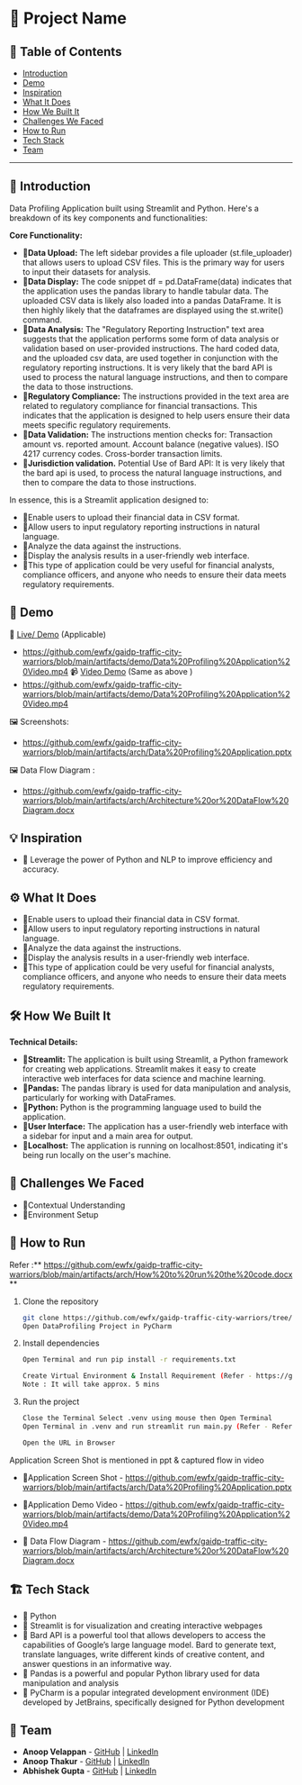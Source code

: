# 🚀 Project Name

## 📌 Table of Contents
- [Introduction](#introduction)
- [Demo](#demo)
- [Inspiration](#inspiration)
- [What It Does](#what-it-does)
- [How We Built It](#how-we-built-it)
- [Challenges We Faced](#challenges-we-faced)
- [How to Run](#how-to-run)
- [Tech Stack](#tech-stack)
- [Team](#team)

---

## 🎯 Introduction
Data Profiling Application built using Streamlit and Python. Here's a breakdown of its key components and functionalities:

**Core Functionality:**

- 🔹**Data Upload:**
The left sidebar provides a file uploader (st.file_uploader) that allows users to upload CSV files.
This is the primary way for users to input their datasets for analysis.
- 🔹**Data Display:**
The code snippet df = pd.DataFrame(data) indicates that the application uses the pandas library to handle tabular data.
The uploaded CSV data is likely also loaded into a pandas DataFrame.
It is then highly likely that the dataframes are displayed using the st.write() command.
- 🔹**Data Analysis:**
The "Regulatory Reporting Instruction" text area suggests that the application performs some form of data analysis or validation based on user-provided instructions.
The hard coded data, and the uploaded csv data, are used together in conjunction with the regulatory reporting instructions.
It is very likely that the bard API is used to process the natural language instructions, and then to compare the data to those instructions.
- 🔹**Regulatory Compliance:**
The instructions provided in the text area are related to regulatory compliance for financial transactions.
This indicates that the application is designed to help users ensure their data meets specific regulatory requirements.
- 🔹**Data Validation:**
The instructions mention checks for:
Transaction amount vs. reported amount.
Account balance (negative values).
ISO 4217 currency codes.
Cross-border transaction limits.
- 🔹**Jurisdiction validation.**
Potential Use of Bard API:
It is very likely that the bard api is used, to process the natural language instructions, and then to compare the data to those instructions.


In essence, this is a Streamlit application designed to:
- 🔹Enable users to upload their financial data in CSV format.
- 🔹Allow users to input regulatory reporting instructions in natural language.
- 🔹Analyze the data against the instructions.
- 🔹Display the analysis results in a user-friendly web interface.
- 🔹This type of application could be very useful for financial analysts, compliance officers, and anyone who needs to ensure their data meets regulatory requirements.

## 🎥 Demo
🔗 [Live/ Demo](https://github.com/ewfx/gaidp-traffic-city-warriors/blob/main/artifacts/demo/Data%20Profiling%20Application%20Video.mp4) (Applicable)  
- https://github.com/ewfx/gaidp-traffic-city-warriors/blob/main/artifacts/demo/Data%20Profiling%20Application%20Video.mp4
📹 [Video Demo](https://github.com/ewfx/gaidp-traffic-city-warriors/blob/main/artifacts/demo/Data%20Profiling%20Application%20Video.mp4) (Same as above )
- https://github.com/ewfx/gaidp-traffic-city-warriors/blob/main/artifacts/demo/Data%20Profiling%20Application%20Video.mp4
  
🖼️ Screenshots:
- https://github.com/ewfx/gaidp-traffic-city-warriors/blob/main/artifacts/arch/Data%20Profiling%20Application.pptx

🖼️ Data Flow Diagram :
- https://github.com/ewfx/gaidp-traffic-city-warriors/blob/main/artifacts/arch/Architecture%20or%20DataFlow%20Diagram.docx


## 💡 Inspiration
- 🔹 Leverage the power of Python and NLP to improve efficiency and accuracy.

## ⚙️ What It Does
- 🔹Enable users to upload their financial data in CSV format.
- 🔹Allow users to input regulatory reporting instructions in natural language.
- 🔹Analyze the data against the instructions.
- 🔹Display the analysis results in a user-friendly web interface.
- 🔹This type of application could be very useful for financial analysts, compliance officers, and anyone who needs to ensure their data meets regulatory requirements.

## 🛠️ How We Built It
**Technical Details:**
- 🔹**Streamlit:**
The application is built using Streamlit, a Python framework for creating web applications.
Streamlit makes it easy to create interactive web interfaces for data science and machine learning.
- 🔹**Pandas:**
The pandas library is used for data manipulation and analysis, particularly for working with DataFrames.
- 🔹**Python:**
Python is the programming language used to build the application.
- 🔹**User Interface:**
The application has a user-friendly web interface with a sidebar for input and a main area for output.
- 🔹**Localhost:**
The application is running on localhost:8501, indicating it's being run locally on the user's machine.

## 🚧 Challenges We Faced
- 🔹Contextual Understanding
- 🔹Environment Setup

## 🏃 How to Run
Refer :** https://github.com/ewfx/gaidp-traffic-city-warriors/blob/main/artifacts/arch/How%20to%20run%20the%20code.docx**
1. Clone the repository  
   ```sh
   git clone https://github.com/ewfx/gaidp-traffic-city-warriors/tree/main/code/src
   Open DataProfiling Project in PyCharm
   ```
2. Install dependencies  
   ```sh
   Open Terminal and run pip install -r requirements.txt

   Create Virtual Environment & Install Requirement (Refer - https://github.com/ewfx/gaidp-traffic-city-warriors/blob/main/artifacts/arch/How%20to%20run%20the%20code.docx)
   Note : It will take approx. 5 mins

   ```
3. Run the project  
   ```sh
   Close the Terminal Select .venv using mouse then Open Terminal
   Open Terminal in .venv and run streamlit run main.py (Refer - Refer - https://github.com/ewfx/gaidp-traffic-city-warriors/blob/main/artifacts/arch/How%20to%20run%20the%20code.docx)

   Open the URL in Browser
   ```

Application Screen Shot is mentioned in ppt & captured flow in video 
- 🔹Application Screen Shot - https://github.com/ewfx/gaidp-traffic-city-warriors/blob/main/artifacts/arch/Data%20Profiling%20Application.pptx
- 🔹Application Demo Video - https://github.com/ewfx/gaidp-traffic-city-warriors/blob/main/artifacts/demo/Data%20Profiling%20Application%20Video.mp4
  
- 🔹 Data Flow Diagram - https://github.com/ewfx/gaidp-traffic-city-warriors/blob/main/artifacts/arch/Architecture%20or%20DataFlow%20Diagram.docx

## 🏗️ Tech Stack
- 🔹 Python
- 🔹 Streamlit is for visualization and creating interactive webpages
- 🔹 Bard API is a powerful tool that allows developers to access the capabilities of Google’s large language model. Bard to generate text, translate languages, write different kinds of creative content, and answer questions in an informative way.
- 🔹 Pandas is a powerful and popular Python library used for data manipulation and analysis
- 🔹 PyCharm is a popular integrated development environment (IDE) developed by JetBrains, specifically designed for Python development


## 👥 Team
- **Anoop Velappan** - [GitHub](https://github.com/anoop387) | [LinkedIn](https://www.linkedin.com/in/anoop387/)
- **Anoop Thakur** - [GitHub](#) | [LinkedIn](#)
- **Abhishek Gupta** - [GitHub](#) | [LinkedIn](#)

